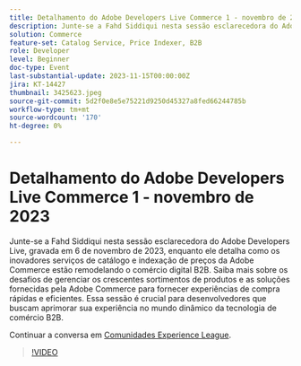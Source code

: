 ```yaml
---
title: Detalhamento do Adobe Developers Live Commerce 1 - novembro de 2023
description: Junte-se a Fahd Siddiqui nesta sessão esclarecedora do Adobe Developers Live, gravada em 6 de novembro de 2023, enquanto ele detalha como os inovadores serviços de catálogo e indexação de preços da Adobe Commerce estão remodelando o comércio digital B2B. Saiba mais sobre os desafios de gerenciar os crescentes sortimentos de produtos e as soluções fornecidas pela Adobe Commerce para fornecer experiências de compra rápidas e eficientes. Essa sessão é crucial para desenvolvedores que buscam aprimorar sua experiência no mundo dinâmico da tecnologia de comércio B2B.
solution: Commerce
feature-set: Catalog Service, Price Indexer, B2B
role: Developer
level: Beginner
doc-type: Event
last-substantial-update: 2023-11-15T00:00:00Z
jira: KT-14427
thumbnail: 3425623.jpeg
source-git-commit: 5d2f0e8e5e75221d9250d45327a8fed66244785b
workflow-type: tm+mt
source-wordcount: '170'
ht-degree: 0%

---
```



# Detalhamento do Adobe Developers Live Commerce 1 - novembro de 2023

Junte-se a Fahd Siddiqui nesta sessão esclarecedora do Adobe Developers Live, gravada em 6 de novembro de 2023, enquanto ele detalha como os inovadores serviços de catálogo e indexação de preços da Adobe Commerce estão remodelando o comércio digital B2B. Saiba mais sobre os desafios de gerenciar os crescentes sortimentos de produtos e as soluções fornecidas pela Adobe Commerce para fornecer experiências de compra rápidas e eficientes. Essa sessão é crucial para desenvolvedores que buscam aprimorar sua experiência no mundo dinâmico da tecnologia de comércio B2B.

Continuar a conversa em [Comunidades Experience League](https://adobe.ly/3rJfZcN).

>[!VIDEO](https://video.tv.adobe.com/v/3425623/?learn=on)